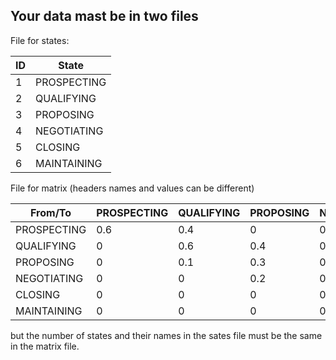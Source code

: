 ## Your data mast be in two files ##
File for states:

| ID | State       |
|----|-------------|
| 1	 | PROSPECTING |
| 2	 | QUALIFYING  |
| 3	 | PROPOSING   |
| 4	 | NEGOTIATING |
| 5  | CLOSING     |
| 6  | MAINTAINING |


File for matrix (headers names and values can be different)

| From/To	  | PROSPECTING	| QUALIFYING | PROPOSING | NEGOTIATING | CLOSING | MAINTAINING |
|-------------|-------------|------------|-----------|-------------|---------|-------------|
| PROSPECTING | 0.6	        | 0.4	     | 0         | 0           | 0       | 	0          | 
| QUALIFYING  | 0	        | 0.6	     | 0.4       | 0           | 0       | 	0          |
| PROPOSING	  | 0	        | 0.1	     | 0.3       | 0.4         | 0.2     | 	0          |
| NEGOTIATING | 0	        | 0	         | 0.2       | 0.5         | 0.3     | 	0          |
| CLOSING     | 0	        | 0	         | 0         | 0.1         | 0.2     | 	0.5        |
| MAINTAINING | 0	        | 0		     | 0         | 0           | 0.3     | 	0.7        |


but the number of states and their names in the sates file must be the same in the matrix file. 